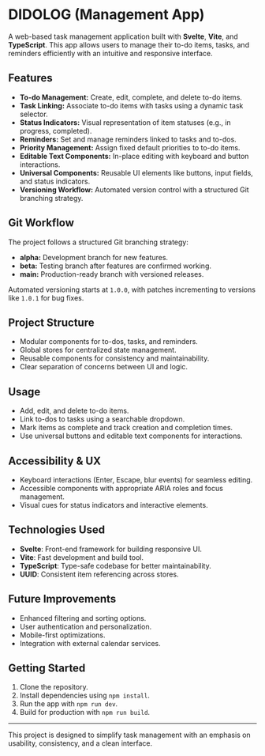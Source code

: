 # DIDOLOG (Management App)

A web-based task management application built with **Svelte**, **Vite**, and **TypeScript**. This app allows users to manage their to-do items, tasks, and reminders efficiently with an intuitive and responsive interface.

## Features

- **To-do Management:** Create, edit, complete, and delete to-do items.
- **Task Linking:** Associate to-do items with tasks using a dynamic task selector.
- **Status Indicators:** Visual representation of item statuses (e.g., in progress, completed).
- **Reminders:** Set and manage reminders linked to tasks and to-dos.
- **Priority Management:** Assign fixed default priorities to to-do items.
- **Editable Text Components:** In-place editing with keyboard and button interactions.
- **Universal Components:** Reusable UI elements like buttons, input fields, and status indicators.
- **Versioning Workflow:** Automated version control with a structured Git branching strategy.

## Git Workflow

The project follows a structured Git branching strategy:

- **alpha:** Development branch for new features.
- **beta:** Testing branch after features are confirmed working.
- **main:** Production-ready branch with versioned releases.

Automated versioning starts at `1.0.0`, with patches incrementing to versions like `1.0.1` for bug fixes.

## Project Structure

- Modular components for to-dos, tasks, and reminders.
- Global stores for centralized state management.
- Reusable components for consistency and maintainability.
- Clear separation of concerns between UI and logic.

## Usage

- Add, edit, and delete to-do items.
- Link to-dos to tasks using a searchable dropdown.
- Mark items as complete and track creation and completion times.
- Use universal buttons and editable text components for interactions.

## Accessibility & UX

- Keyboard interactions (Enter, Escape, blur events) for seamless editing.
- Accessible components with appropriate ARIA roles and focus management.
- Visual cues for status indicators and interactive elements.

## Technologies Used

- **Svelte**: Front-end framework for building responsive UI.
- **Vite**: Fast development and build tool.
- **TypeScript**: Type-safe codebase for better maintainability.
- **UUID**: Consistent item referencing across stores.

## Future Improvements

- Enhanced filtering and sorting options.
- User authentication and personalization.
- Mobile-first optimizations.
- Integration with external calendar services.

## Getting Started

1. Clone the repository.
2. Install dependencies using `npm install`.
3. Run the app with `npm run dev`.
4. Build for production with `npm run build`.

---

This project is designed to simplify task management with an emphasis on usability, consistency, and a clean interface.

